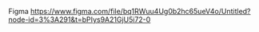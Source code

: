 Figma
https://www.figma.com/file/bq1RWuu4Ug0b2hc65ueV4o/Untitled?node-id=3%3A291&t=bPIys9A21GjU5i72-0

